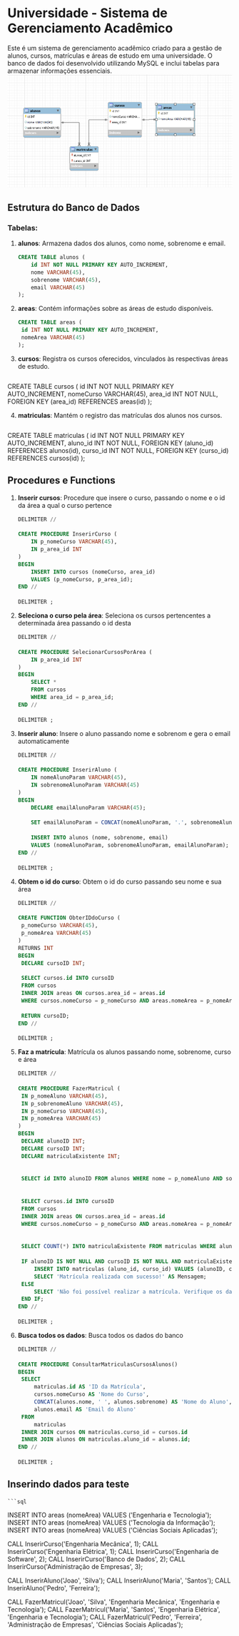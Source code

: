 # Universidade - Sistema de Gerenciamento Acadêmico

Este é um sistema de gerenciamento acadêmico criado para a gestão de alunos, cursos, matrículas e áreas de estudo em uma universidade. O banco de dados foi desenvolvido utilizando MySQL e inclui tabelas para armazenar informações essenciais.
![](universidade.png)

## Estrutura do Banco de Dados

### Tabelas:

1. **alunos**: Armazena dados dos alunos, como nome, sobrenome e email.
   ```sql
   CREATE TABLE alunos (
       id INT NOT NULL PRIMARY KEY AUTO_INCREMENT,
       nome VARCHAR(45),
       sobrenome VARCHAR(45),
       email VARCHAR(45)
   );


2. **areas**:  Contém informações sobre as áreas de estudo disponíveis.
   ```sql
   CREATE TABLE areas (
    id INT NOT NULL PRIMARY KEY AUTO_INCREMENT,
    nomeArea VARCHAR(45)
   );
   
3. **cursos**:  Registra os cursos oferecidos, vinculados às respectivas áreas de estudo.
   ```sql
  CREATE TABLE cursos (
    id INT NOT NULL PRIMARY KEY AUTO_INCREMENT,
    nomeCurso VARCHAR(45),
    area_id INT NOT NULL,
    FOREIGN KEY (area_id) REFERENCES areas(id)
);

4. **matriculas**:  Mantém o registro das matrículas dos alunos nos cursos.
   ```sql
  CREATE TABLE matriculas (
    id INT NOT NULL PRIMARY KEY AUTO_INCREMENT,
    aluno_id INT NOT NULL,
    FOREIGN KEY (aluno_id) REFERENCES alunos(id),
    curso_id INT NOT NULL,
    FOREIGN KEY (curso_id) REFERENCES cursos(id)
);

## Procedures e Functions

1. **Inserir cursos**: Procedure que insere o curso, passando o nome e o id da área a qual o curso pertence
   ```sql
   DELIMITER //

   CREATE PROCEDURE InserirCurso (
       IN p_nomeCurso VARCHAR(45),
       IN p_area_id INT
   )
   BEGIN
       INSERT INTO cursos (nomeCurso, area_id)
       VALUES (p_nomeCurso, p_area_id);
   END //

   DELIMITER ;

2. **Seleciona o curso pela área**: Seleciona os cursos pertencentes a determinada área passando o id desta
   ```sql
   DELIMITER //

   CREATE PROCEDURE SelecionarCursosPorArea (
       IN p_area_id INT
   )
   BEGIN
       SELECT *
       FROM cursos
       WHERE area_id = p_area_id;
   END //

   DELIMITER ;

3. **Inserir aluno**: Insere o aluno passando nome e sobrenom e gera o email automaticamente
   ```sql
   DELIMITER //

   CREATE PROCEDURE InserirAluno (
       IN nomeAlunoParam VARCHAR(45),
       IN sobrenomeAlunoParam VARCHAR(45)
   )
   BEGIN
       DECLARE emailAlunoParam VARCHAR(45);

       SET emailAlunoParam = CONCAT(nomeAlunoParam, '.', sobrenomeAlunoParam,  '@facens.br');

       INSERT INTO alunos (nome, sobrenome, email)
       VALUES (nomeAlunoParam, sobrenomeAlunoParam, emailAlunoParam);
   END //

   DELIMITER ;

4. **Obtem o id do curso**: Obtem o id do curso passando seu nome e sua área
      ```sql
   DELIMITER //

   CREATE FUNCTION ObterIDdoCurso (
       p_nomeCurso VARCHAR(45),
       p_nomeArea VARCHAR(45)
   )
   RETURNS INT
   BEGIN
       DECLARE cursoID INT;

       SELECT cursos.id INTO cursoID
       FROM cursos
       INNER JOIN areas ON cursos.area_id = areas.id
       WHERE cursos.nomeCurso = p_nomeCurso AND areas.nomeArea = p_nomeArea;

       RETURN cursoID;
   END //

   DELIMITER ;

5. **Faz a matrícula**: Matrícula os alunos passando nome, sobrenome, curso e área
      ```sql
   DELIMITER //
   
   CREATE PROCEDURE FazerMatricul (
       IN p_nomeAluno VARCHAR(45),
       IN p_sobrenomeAluno VARCHAR(45),
       IN p_nomeCurso VARCHAR(45),
       IN p_nomeArea VARCHAR(45)
   )
   BEGIN
       DECLARE alunoID INT;
       DECLARE cursoID INT;
       DECLARE matriculaExistente INT;
   
   
       SELECT id INTO alunoID FROM alunos WHERE nome = p_nomeAluno AND sobrenome = p_sobrenomeAluno;
   
   
       SELECT cursos.id INTO cursoID
       FROM cursos
       INNER JOIN areas ON cursos.area_id = areas.id
       WHERE cursos.nomeCurso = p_nomeCurso AND areas.nomeArea = p_nomeArea;
   
   
       SELECT COUNT(*) INTO matriculaExistente FROM matriculas WHERE aluno_id = alunoID;
   
       IF alunoID IS NOT NULL AND cursoID IS NOT NULL AND matriculaExistente = 0 THEN
           INSERT INTO matriculas (aluno_id, curso_id) VALUES (alunoID, cursoID);
           SELECT 'Matrícula realizada com sucesso!' AS Mensagem;
       ELSE
           SELECT 'Não foi possível realizar a matrícula. Verifique os dados informados ou o status de matrícula do aluno.' AS Mensagem;
       END IF;
   END //
   
   DELIMITER ;

6. **Busca todos os dados**: Busca todos os dados do banco
      ```sql
   DELIMITER //
   
   CREATE PROCEDURE ConsultarMatriculasCursosAlunos()
   BEGIN
       SELECT
           matriculas.id AS 'ID da Matrícula',
           cursos.nomeCurso AS 'Nome do Curso',
           CONCAT(alunos.nome, ' ', alunos.sobrenome) AS 'Nome do Aluno',
           alunos.email AS 'Email do Aluno'
       FROM
           matriculas
       INNER JOIN cursos ON matriculas.curso_id = cursos.id
       INNER JOIN alunos ON matriculas.aluno_id = alunos.id;
   END //
   
   DELIMITER ;

## Inserindo dados para teste
    ```sql
   INSERT INTO areas (nomeArea) VALUES ('Engenharia e Tecnologia');
   INSERT INTO areas (nomeArea) VALUES ('Tecnologia da Informação');
   INSERT INTO areas (nomeArea) VALUES ('Ciências Sociais Aplicadas');
   
   CALL InserirCurso('Engenharia Mecânica', 1);
   CALL InserirCurso('Engenharia Elétrica', 1);
   CALL InserirCurso('Engenharia de Software', 2);
   CALL InserirCurso('Banco de Dados', 2);
   CALL InserirCurso('Administração de Empresas', 3);
   
   CALL InserirAluno('Joao', 'Silva');
   CALL InserirAluno('Maria', 'Santos');
   CALL InserirAluno('Pedro', 'Ferreira');
   
   CALL FazerMatricul('Joao', 'Silva', 'Engenharia Mecânica', 'Engenharia e Tecnologia');
   CALL FazerMatricul('Maria', 'Santos', 'Engenharia Elétrica', 'Engenharia e Tecnologia');
   CALL FazerMatricul('Pedro', 'Ferreira', 'Administração de Empresas', 'Ciências Sociais Aplicadas');
